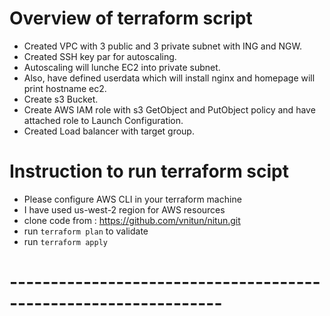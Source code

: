 # Overview of terraform script

 - Created VPC with 3 public and 3 private subnet with ING and NGW.
 - Created SSH key par for autoscaling.
 - Autoscaling will lunche  EC2 into private subnet.
 - Also, have defined userdata which will install nginx and homepage will print hostname ec2.
 - Create s3 Bucket.
 - Create AWS IAM role with s3 GetObject and PutObject policy and have attached role to Launch Configuration.
 - Created Load balancer with target group.


 # Instruction to run terraform scipt 

 - Please configure AWS CLI in your terraform machine
 - I have used us-west-2 region for AWS resources
 - clone code from : https://github.com/vnitun/nitun.git
 - run `terraform plan` to validate 
 - run `terraform apply`

 # ---------------------------------------------------------------- #
